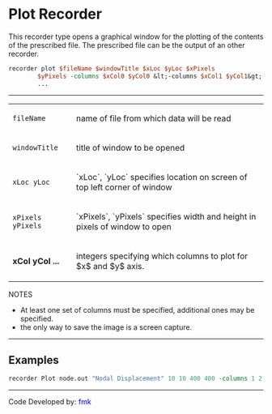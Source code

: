 # Plot Recorder

This recorder type opens a graphical window for the plotting of the
contents of the prescribed file. The prescribed file can be the output
of an other recorder.

```tcl
recorder plot $fileName $windowTitle $xLoc $yLoc $xPixels
        $yPixels -columns $xCol0 $yCol0 &lt;-columns $xCol1 $yCol1&gt;
        ...
```

<hr />
<table>
<tbody>
<tr class="odd">
<td><p><code class="parameter-table-variable">fileName</code></p></td>
<td><p>name of file from which data will be read</p></td>
</tr>
<tr class="even">
<td><p><code class="parameter-table-variable">windowTitle</code></p></td>
<td><p>title of window to be opened</p></td>
</tr>
<tr class="odd">
<td><p><code class="parameter-table-variable">xLoc yLoc</code></p></td>
<td><p>`xLoc`, `yLoc` specifies location on screen of top left corner of
window</p></td>
</tr>
<tr class="even">
<td><p><code class="parameter-table-variable">xPixels yPixels</code></p></td>
<td><p>`xPixels`, `yPixels` specifies width and height in pixels of window
to open</p></td>
</tr>
<tr class="odd">
<td><p><strong>xCol yCol ...</strong></p></td>
<td><p>integers specifying which columns to plot for $x$ and $y$ axis.</p></td>
</tr>
</tbody>
</table>

<p>NOTES</p>
<ul>
<li>At least one set of columns must be specified, additional ones may
be specified.</li>
<li>the only way to save the image is a screen capture.</li>
</ul>

<hr />

## Examples
```tcl
recorder Plot node.out "Nodal Displacement" 10 10 400 400 -columns 1 2
```
<hr />
<p>Code Developed by: <span style="color:blue"> fmk
</span></p>
